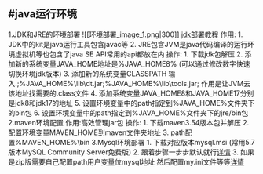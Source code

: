 ## #java运行环境
1.JDK和JRE的环境部署
	![[环境部署_image_1.png|300]]
	[jdk部署教程](https://www.cnblogs.com/interdrp/p/17068514.html)
	作用: 
	1. JDK中的kit是java运行工具包含javac等
	2. JRE包含JVM是java代码编译的运行环境虚拟机等也包含了java SE API常用的api都放在内
	操作:
	1. 下载jdk包解压
	2. 添加新的系统变量JAVA_HOME地址是%JAVA_HOME8%  (可以通过修改数字快速切换环境jdk版本)
		3. 添加新的系统变量CLASSPATH   输入.;%JAVA_HOME%\lib\dt.jar;%JAVA_HOME%\lib\tools.jar;   作用是让JVM去该地址找需要的.class文件
		4. 添加系统变量JAVA_HOME8和JAVA_HOME17分别是jdk8和jdk17的地址
		5. 设置环境变量中的path指定到%JAVA_HOME%文件夹下的bin包
		6. 设置环境变量中的path指定到%JAVA_HOME%文件夹下的jre/bin包
2.maven环境配置
	作用:高效管理jar包
	操作:
	1. 下载maven3.54版本包并解压
	2. 配置环境变量MAVEN_HOME到maven文件夹地址
	3. path配置%MAVEN_HOME%\bin
3.Mysql环境部署
	1. 下载对应版本mysql.msi  (常用5.7版本MySQL Community Server免费版)
	2. 跟着步骤一步步默认就行[详情](https://www.cnblogs.com/qq-965324258/p/11614586.html)
	3. 如果是zip版需要自己配置path用户变量位mysql地址   然后配置my.ini文件等等[详情](https://zhuanlan.zhihu.com/p/373515920)

